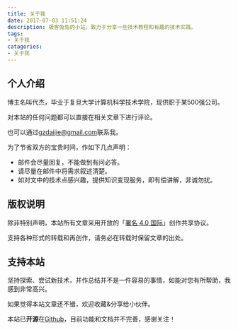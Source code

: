 ```yaml
---
title: 关于我
date: 2017-07-03 11:51:24
description: 极客兔兔的小站，致力于分享一些技术教程和有趣的技术实践。
tags:
- 关于我
catagories:
- 关于我 
---
```


## 个人介绍

博主名叫代杰，毕业于复旦大学计算机科学技术学院，现供职于某500强公司。

对本站的任何问题都可以直接在相关文章下进行评论。

也可以通过[gzdaijie@gmail.com](mailto:呆兔兔<gzdaijie@gmail.com>?subject=【来自】呆兔兔的博客)联系我。

为了节省双方的宝贵时间，作如下几点声明：

- 邮件会尽量回复，不能做到有问必答。
- 请尽量在邮件中将需求叙述清楚。
- 如对文中的技术点感兴趣，提供知识变现服务，即有偿讲解，非诚勿扰。

## 版权说明

除非特别声明，本站所有文章采用开放的「[署名 4.0 国际](https://creativecommons.org/licenses/by/4.0/deed.zh)」创作共享协议。

支持各种形式的转载和再创作，请务必在转载时保留文章的出处。

## 支持本站

坚持探索、尝试新技术，并作总结并不是一件容易的事情，如能对您有所帮助，我感到非常高兴。

如果觉得本站文章还不错，欢迎收藏&分享给小伙伴。

本站已**开源**在[Github](https://github.com/gzdaijie/koa-react-server-render-blog)，目前功能和文档并不完善，感谢关注！